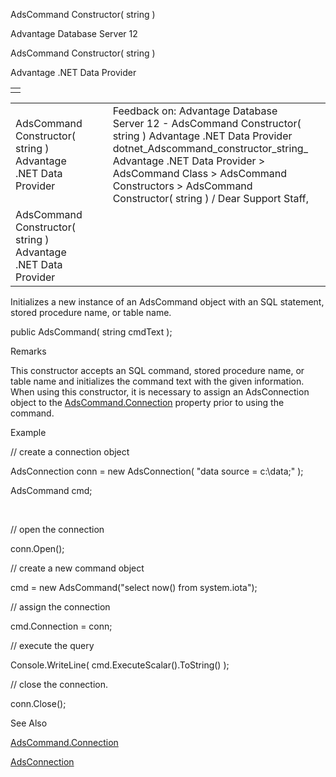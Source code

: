 AdsCommand Constructor( string )




Advantage Database Server 12  

AdsCommand Constructor( string )

Advantage .NET Data Provider

|  |
| --- |
|  |

|  |  |  |  |  |
| --- | --- | --- | --- | --- |
| AdsCommand Constructor( string )  Advantage .NET Data Provider |  |  | Feedback on: Advantage Database Server 12 - AdsCommand Constructor( string ) Advantage .NET Data Provider dotnet\_Adscommand\_constructor\_string\_ Advantage .NET Data Provider > AdsCommand Class > AdsCommand Constructors > AdsCommand Constructor( string ) / Dear Support Staff, |  |
| AdsCommand Constructor( string )  Advantage .NET Data Provider |  |  |  |  |

Initializes a new instance of an AdsCommand object with an SQL statement, stored procedure name, or table name.

public AdsCommand( string cmdText );

Remarks

This constructor accepts an SQL command, stored procedure name, or table name and initializes the command text with the given information. When using this constructor, it is necessary to assign an AdsConnection object to the [AdsCommand.Connection](dotnet_adscommand_connection.htm) property prior to using the command.

Example

// create a connection object

AdsConnection conn = new AdsConnection( "data source = c:\\data;" );

AdsCommand cmd;

 

// open the connection

conn.Open();

// create a new command object

cmd = new AdsCommand("select now() from system.iota");

// assign the connection

cmd.Connection = conn;

// execute the query

Console.WriteLine( cmd.ExecuteScalar().ToString() );

// close the connection.

conn.Close();

See Also

[AdsCommand.Connection](dotnet_adscommand_connection.htm)

[AdsConnection](dotnet_adsconnection.htm)